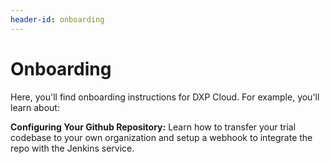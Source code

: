 ```yaml
---
header-id: onboarding
---
```


# Onboarding

Here, you'll find onboarding instructions for DXP Cloud. For example, you'll
learn about:

**Configuring Your Github Repository:** Learn how to transfer your trial
codebase to your own organization and setup a webhook to integrate the repo with
the Jenkins service.
